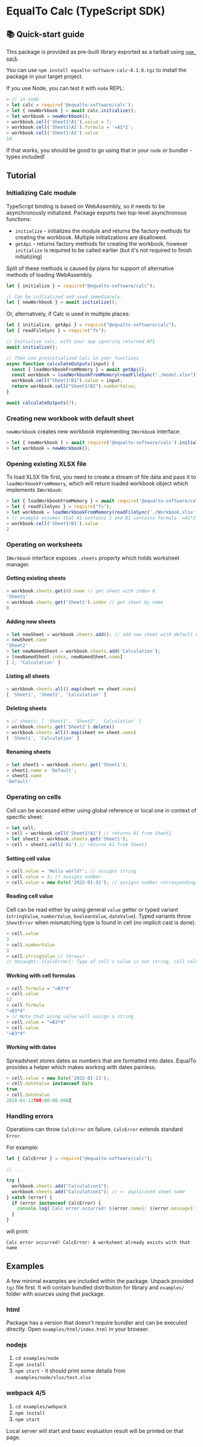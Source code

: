 <!--
  This readme is meant for npm / package distribution.
  For development purposes, see .github/README.md
-->

# EqualTo Calc (TypeScript SDK)

## 📚 Quick-start guide

This package is provided as pre-built library exported as a tarball using
[`npm pack`](https://docs.npmjs.com/cli/v9/commands/npm-pack).

You can use `npm install equalto-software-calc-0.1.0.tgz` to install the package in your target project.

If you use Node, you can test it with `node` REPL:

```javascript
> // in node
> let calc = require('@equalto-software/calc');
> let { newWorkbook } = await calc.initialize();
> let workbook = newWorkbook();
> workbook.cell('Sheet1!A1').value = 7;
> workbook.cell('Sheet1!A2').formula = '=A1*2';
> workbook.cell('Sheet1!A2').value
14
```

If that works, you should be good to go using that in your `node` or bundler - types included!

## Tutorial

### Initializing Calc module

TypeScript binding is based on WebAssembly, so it needs to be asynchronously initialized.
Package exports two top-level asynchronous functions:

- `initialize` - initializes the module and returns the factory methods for creating the workbook. Multiple initializations are disallowed.
- `getApi` - returns factory methods for creating the workbook, however `initialize` is required to be called earlier (but it's not required to finish initializing)

Split of these methods is caused by plans for support of alternative methods of loading WebAssembly.

```javascript
let { initialize } = require("@equalto-software/calc");

// Can be initialized and used immediately.
let { newWorkbook } = await initialize();
```

Or, alternatively, if Calc is used in multiple places:

```javascript
let { initialize, getApi } = require("@equalto-software/calc");
let { readFileSync } = require("fs");

// Initialize calc, with your app ignoring returned API
await initialize();

// Then use preinitialized Calc in your functions
async function calculateOutputs(input) {
  const { loadWorkbookFromMemory } = await getApi();
  const workbook = loadWorkbookFromMemory(readFileSync("./model.xlsx"));
  workbook.cell("Sheet1!B1").value = input;
  return workbook.cell("Sheet1!B2").numberValue;
}

await calculateOutputs(7);
```

### Creating new workbook with default sheet

`newWorkbook` creates new workbook implementing `IWorkbook` interface:

```javascript
> let { newWorkbook } = await require('@equalto-software/calc').initialize();
> let workbook = newWorkbook();
```

### Opening existing XLSX file

To load XLSX file first, you need to create a stream of file data and pass it to
`loadWorkbookFromMemory`, which will return loaded workbook object which implements `IWorkbook`:

```javascript
> let { loadWorkbookFromMemory } = await require('@equalto-software/calc').initialize();
> let { readFileSync } = require("fs");
> let workbook = loadWorkbookFromMemory(readFileSync('./Workbook.xlsx'));
> // example assumes that A1 contains 1 and B1 contains formula `=A1*2`
> workbook.cell('Sheet1!B1').value
2
```

### Operating on worksheets

`IWorkbook` interface exposes `.sheets` property which holds worksheet manager.

#### Getting existing sheets

```javascript
> workbook.sheets.get(0).name // get sheet with index 0
'Sheet1'
> workbook.sheets.get('Sheet1').index // get sheet by name
0
```

#### Adding new sheets

```javascript
> let newSheet = workbook.sheets.add(); // add new sheet with default name
> newSheet.name
'Sheet2'
> let newNamedSheet = workbook.sheets.add('Calculation');
> [newNamedSheet.index, newNamedSheet.name]
[ 2, 'Calculation' ]
```

#### Listing all sheets

```javascript
> workbook.sheets.all().map(sheet => sheet.name)
[ 'Sheet1', 'Sheet2', 'Calculation' ]
```

#### Deleting sheets

```javascript
> // sheets: [ 'Sheet1', 'Sheet2', 'Calculation' ]
> workbook.sheets.get('Sheet2').delete()
> workbook.sheets.all().map(sheet => sheet.name)
[ 'Sheet1', 'Calculation' ]
```

#### Renaming sheets

```javascript
> let sheet1 = workbook.sheets.get('Sheet1');
> sheet1.name = 'Default';
> sheet1.name
'Default'
```

### Operating on cells

Cell can be accessed either using global reference or local one in context of specific sheet:

```javascript
> let cell;
> cell = workbook.cell('Sheet1!A1') // returns A1 from Sheet1
> let sheet1 = workbook.sheets.get('Sheet1');
> cell = sheet1.cell('A1') // returns A1 from Sheet1
```

#### Setting cell value

```javascript
> cell.value = 'Hello world!'; // assigns string
> cell.value = 3; // assigns number
> cell.value = new Date('2022-01-31'); // assigns number corresponding to date, see "Working with dates" section
```

#### Reading cell value

Cell can be read either by using general `value` getter or typed variant (`stringValue`,
`numberValue`, `booleanValue`, `dateValue`). Typed variants throw `SheetError` when mismatching type
is found in cell (no implicit cast is done).

```javascript
> cell.value
3
> cell.numberValue
3
> cell.stringValue // throws!
// Uncaught: [CalcError]: Type of cell's value is not string, cell value: 3
```

#### Working with cell formulas

```javascript
> cell.formula = "=B3*4"
> cell.value
12
> cell.formula
"=B3*4"
> // Note that using value will assign a string
> cell.value = "=B3*4"
> cell.value
"=B3*4"
```

#### Working with dates

Spreadsheet stores dates as numbers that are formatted into dates. EqualTo provides a helper which makes working with dates painless.

```javascript
> cell.value = new Date('2022-01-13');
> cell.dateValue instanceof Date
true
> cell.dateValue
2020-01-13T00:00:00.000Z
```

### Handling errors

Operations can throw `CalcError` on failure. `CalcError` extends standard `Error`.

For example:

```javascript
let { CalcError } = require("@equalto-software/calc");

// ...

try {
  workbook.sheets.add("Calculation1");
  workbook.sheets.add("Calculation1"); // <- duplicated sheet name
} catch (error) {
  if (error instanceof CalcError) {
    console.log(`Calc error occurred! ${error.name}: ${error.message}`);
  }
}
```

will print:

```
Calc error occurred! CalcError: A worksheet already exists with that name
```

## Examples

A few minimal examples are included within the package. Unpack provided `tgz` file first. It will
contain bundled distribution for library and `examples/` folder with sources using that package.

### html

Package has a version that doesn't require bundler and can be executed directly. Open
`examples/html/index.html` in your browser.

### nodejs

1. `cd examples/node`
2. `npm install`
3. `npm start` - it should print some details from `examples/node/xlsx/test.xlsx`

### webpack 4/5

1. `cd examples/webpack`
2. `npm install`
3. `npm start`

Local server will start and basic evaluation result will be printed on that page.
